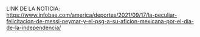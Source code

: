 LINK DE LA NOTICIA:
https://www.infobae.com/america/deportes/2021/09/17/la-peculiar-felicitacion-de-messi-neymar-y-el-psg-a-su-aficion-mexicana-por-el-dia-de-la-independencia/